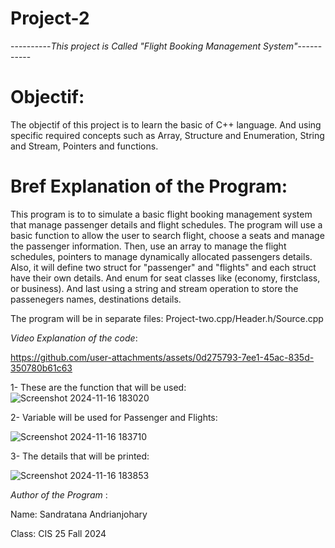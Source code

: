 # Project-2
----------*This project is Called "Flight Booking Management System"*-----------

# Objectif: 
  The objectif of this project is to learn the basic of C++ language. And using specific required concepts such as Array, Structure and Enumeration, String and Stream, Pointers and functions.

# Bref Explanation of the Program:
  This program is to to simulate a basic flight booking management system that manage passenger details and flight schedules. The program will use a basic function to allow the user to search flight, choose a seats and manage the passenger information. Then, use an array to manage the flight schedules, pointers to manage dynamically allocated passengers details. Also, it will define two struct for "passenger" and "flights" and each struct have their own details. And enum for seat classes like (economy, firstclass, or business). And last using a string and stream operation to store the passenegers names, destinations details. 
  
  The program will be in separate files: Project-two.cpp/Header.h/Source.cpp

  *Video Explanation of the code*: 
  
  https://github.com/user-attachments/assets/0d275793-7ee1-45ac-835d-350780b61c63
  
  

1- These are the function that will be used: 
![Screenshot 2024-11-16 183020](https://github.com/user-attachments/assets/3d9b3dff-06f0-4fcd-b2ef-47b1a710444f)

2- Variable will be used for Passenger and Flights: 

![Screenshot 2024-11-16 183710](https://github.com/user-attachments/assets/df4d960a-f1fb-48b1-98f0-5c499efd4fe9)

3- The details that will be printed: 

![Screenshot 2024-11-16 183853](https://github.com/user-attachments/assets/c7fa9b1c-b10d-4d59-b100-856ba8d6f166)

*Author of the Program* :

Name: Sandratana Andrianjohary

Class: CIS 25 Fall 2024

